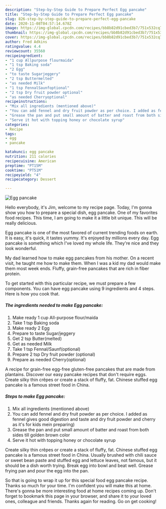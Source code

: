 ```yaml
---
description: "Step-by-Step Guide to Prepare Perfect Egg pancake"
title: "Step-by-Step Guide to Prepare Perfect Egg pancake"
slug: 826-step-by-step-guide-to-prepare-perfect-egg-pancake
date: 2020-11-08T04:57:14.678Z
image: https://img-global.cpcdn.com/recipes/bb8b82d91cbed3b7/751x532cq70/egg-pancake-recipe-main-photo.jpg
thumbnail: https://img-global.cpcdn.com/recipes/bb8b82d91cbed3b7/751x532cq70/egg-pancake-recipe-main-photo.jpg
cover: https://img-global.cpcdn.com/recipes/bb8b82d91cbed3b7/751x532cq70/egg-pancake-recipe-main-photo.jpg
author: Fred Adkins
ratingvalue: 4.4
reviewcount: 35560
recipeingredient:
- "1 cup Allpurpose flourmaida"
- "1 tsp Baking soda"
- "2 Egg"
- "to taste Sugarjeggery"
- "2 tsp Buttermelted"
- "as needed Milk"
- "1 tsp FennalSaunfoptional"
- "2 tsp Dry fruit powder optional"
- "as needed Cherryoptional"
recipeinstructions:
- "Mix all ingredients (mentioned above)"
- "You can add fennel and dry fruit powder as per choice. I added as fennel gives good digestion and taste and dry fruit powder and cherry as it&#39;s for kids mein preparing)"
- "Grease the pan and put small amount of batter and roast from both sides till golden brown color"
- "Serve it hot with topping honey or chocolate syrup"
categories:
- Recipe
tags:
- egg
- pancake

katakunci: egg pancake 
nutrition: 211 calories
recipecuisine: American
preptime: "PT15M"
cooktime: "PT51M"
recipeyield: "4"
recipecategory: Dessert

---
```



![Egg pancake](https://img-global.cpcdn.com/recipes/bb8b82d91cbed3b7/751x532cq70/egg-pancake-recipe-main-photo.jpg)

Hello everybody, it's Jim, welcome to my recipe page. Today, I'm gonna show you how to prepare a special dish, egg pancake. One of my favorites food recipes. This time, I am going to make it a little bit unique. This will be really delicious.

Egg pancake is one of the most favored of current trending foods on earth. It is easy, it's quick, it tastes yummy. It's enjoyed by millions every day. Egg pancake is something which I've loved my whole life. They're nice and they look wonderful.

My dad learned how to make egg pancakes from his mother. On a recent visit, he taught me how to make them. When I was a kid my dad would make them most week ends. Fluffy, grain-free pancakes that are rich in fiber protein.


To get started with this particular recipe, we must prepare a few components. You can have egg pancake using 9 ingredients and 4 steps. Here is how you cook that.

<!--inarticleads1-->

##### The ingredients needed to make Egg pancake:

1. Make ready 1 cup All-purpose flour/maida
1. Take 1 tsp Baking soda
1. Make ready 2 Egg
1. Prepare to taste Sugar/jeggery
1. Get 2 tsp Butter(melted)
1. Get as needed Milk
1. Take 1 tsp Fennal/Saunf(optional)
1. Prepare 2 tsp Dry fruit powder (optional)
1. Prepare as needed Cherry(optional)


A recipe for grain-free egg-free gluten-free pancakes that are made from plantains. Discover our easy pancake recipes that don&#39;t require eggs. Create silky thin crêpes or create a stack of fluffy, fat. Chinese stuffed egg pancake is a famous street food in China. 

<!--inarticleads2-->

##### Steps to make Egg pancake:

1. Mix all ingredients (mentioned above)
1. You can add fennel and dry fruit powder as per choice. I added as fennel gives good digestion and taste and dry fruit powder and cherry as it&#39;s for kids mein preparing)
1. Grease the pan and put small amount of batter and roast from both sides till golden brown color
1. Serve it hot with topping honey or chocolate syrup


Create silky thin crêpes or create a stack of fluffy, fat. Chinese stuffed egg pancake is a famous street food in China. Usually brushed with chili sauce or sweet bean paste and stuffed egg and lettuce leaves, not famous, but it should be a dish worth trying. Break egg into bowl and beat well. Grease frying pan and pour the egg into the pan. 

So that is going to wrap it up for this special food egg pancake recipe. Thanks so much for your time. I'm confident you will make this at home. There's gonna be more interesting food at home recipes coming up. Don't forget to bookmark this page in your browser, and share it to your loved ones, colleague and friends. Thanks again for reading. Go on get cooking!
